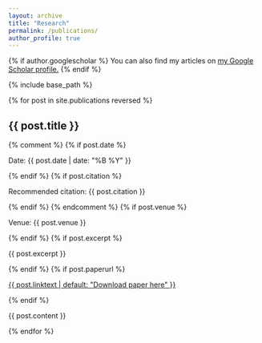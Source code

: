 ```yaml
---
layout: archive
title: "Research"
permalink: /publications/
author_profile: true
---
```


{% if author.googlescholar %}
  You can also find my articles on <u><a href="{{author.googlescholar}}">my Google Scholar profile</a>.</u>
{% endif %}

{% include base_path %}

{% for post in site.publications reversed %}
  <div>
    <h2>{{ post.title }}</h2>
    {% comment %}
    {% if post.date %}<p>Date: {{ post.date | date: "%B %Y" }}</p>{% endif %}
    {% if post.citation %}<p>Recommended citation: {{ post.citation }}</p>{% endif %}
    {% endcomment %}
    {% if post.venue %}<p>Venue: {{ post.venue }}</p>{% endif %}
    {% if post.excerpt %}<p> {{ post.excerpt }}</p>{% endif %}
    {% if post.paperurl %}<p><a href="{{ post.paperurl }}">{{ post.linktext | default: "Download paper here" }}</a></p>{% endif %}
    <p>{{ post.content }}</p>
  </div>
{% endfor %}
